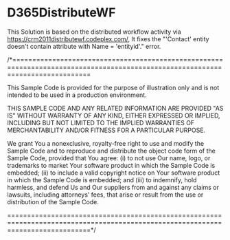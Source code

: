 # D365DistributeWF

This Solution is based on the distributed workflow activity via https://crm2011distributewf.codeplex.com/, It fixes the "'Contact' entity doesn't contain attribute with Name = 'entityid'." error.

/*================================================================================================================================

  This Sample Code is provided for the purpose of illustration only and is not intended to be used in a production environment.  

  THIS SAMPLE CODE AND ANY RELATED INFORMATION ARE PROVIDED "AS IS" WITHOUT WARRANTY OF ANY KIND, EITHER EXPRESSED OR IMPLIED, 
  INCLUDING BUT NOT LIMITED TO THE IMPLIED WARRANTIES OF MERCHANTABILITY AND/OR FITNESS FOR A PARTICULAR PURPOSE.  

  We grant You a nonexclusive, royalty-free right to use and modify the Sample Code and to reproduce and distribute the object 
  code form of the Sample Code, provided that You agree: (i) to not use Our name, logo, or trademarks to market Your software 
  product in which the Sample Code is embedded; (ii) to include a valid copyright notice on Your software product in which the 
  Sample Code is embedded; and (iii) to indemnify, hold harmless, and defend Us and Our suppliers from and against any claims 
  or lawsuits, including attorneys’ fees, that arise or result from the use or distribution of the Sample Code.

 =================================================================================================================================*/
